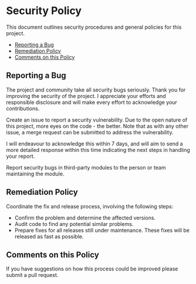 <!-- omit in toc -->
# Security Policy

This document outlines security procedures and general policies for this project.

- [Reporting a Bug](#reporting-a-bug)
- [Remediation Policy](#remediation-policy)
- [Comments on this Policy](#comments-on-this-policy)

## Reporting a Bug

The project and community take all security bugs seriously.
Thank you for improving the security of the project. I appreciate your efforts and
responsible disclosure and will make every effort to acknowledge your
contributions.

Create an issue to report a security vulnerability. Due to the open nature
of this project, more eyes on the code - the better. Note that as with any
other issue, a merge request can be submitted to address the vulnerability.

I will endeavour to acknowledge this within 7 days, and will aim to send a
more detailed response within this time indicating the next steps in handling
your report.

Report security bugs in third-party modules to the person or team maintaining
the module.

## Remediation Policy

Coordinate the fix and release process, involving the following steps:

- Confirm the problem and determine the affected versions.
- Audit code to find any potential similar problems.
- Prepare fixes for all releases still under maintenance. These fixes will be
released as fast as possible.

## Comments on this Policy

If you have suggestions on how this process could be improved please submit a
pull request.
